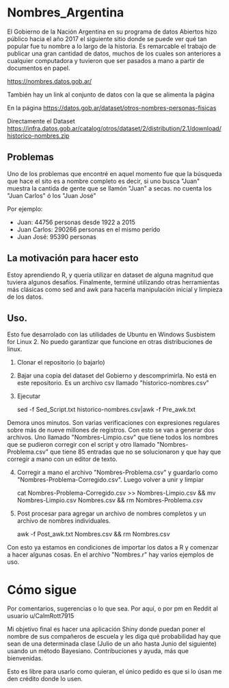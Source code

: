 # Nombres_Argentina

El Gobierno de la Nación Argentina en su programa de datos Abiertos hizo público hacia el año 2017 el siguiente sitio donde se puede ver qué tan popular fue tu nombre a lo largo de la historia. Es remarcable el trabajo de publicar una gran cantidad de datos, muchos de los cuales son anteriores a cualquier computadora y tuvieron que ser pasados a mano a partir de documentos en papel.

https://nombres.datos.gob.ar/

También hay un link al conjunto de datos con la que se alimenta la página

En la página
https://datos.gob.ar/dataset/otros-nombres-personas-fisicas

Directamente el Dataset
https://infra.datos.gob.ar/catalog/otros/dataset/2/distribution/2.1/download/historico-nombres.zip



## Problemas

Uno de los problemas que encontré en aquel momento fue que la búsqueda que hace el sito es a nombre completo es decir, si uno busca "Juan" muestra la cantida de gente que se llamón "Juan" a secas. no cuenta los "Juan Carlos" ó los "Juan José"

Por ejemplo:

- Juan: 44756 personas desde 1922 a 2015
- Juan Carlos: 290266 personas en el mismo perído
- Juan José: 95390 personas


## La motivación para hacer esto
Estoy aprendiendo R, y quería utilizar en dataset de alguna magnitud que tuviera algunos desafíos.
Finalmente, terminé utilizando otras herramientas más clásicas como sed and awk para hacerla manipulación inicial y limpieza de los datos.


## Uso.

Esto fue desarrolado con las utilidades de Ubuntu en Windows Susbistem for Linux 2. No puedo garantizar que funcione en otras distribuciones de linux.

1) Clonar el repositorio (o bajarlo)
2) Bajar una copia del dataset del Gobierno y descomprimirla. No está en este repositorio. Es un archivo csv llamado "historico-nombres.csv"
3) Ejecutar

    sed -f Sed_Script.txt historico-nombres.csv|awk -f Pre_awk.txt

Demora unos minutos. Son varias verificaciones con expresiones regulares sobre más de nueve millones de registros. Con esto se van a generar dos archivos. Uno llamado "Nombres-Limpio.csv" que tiene todos los nombres que se pudieron corregir con el script y otro llamado "Nombres-Problema.csv" que tiene 85 entradas que no se solucionaron y que hay que corregir a mano con un editor de texto.

4) Corregir a mano el archivo "Nombres-Problema.csv" y guardarlo como "Nombres-Problema-Corregido.csv". Luego volver a unir y limpiar

    cat Nombres-Problema-Corregido.csv >> Nombres-Limpio.csv && mv Nombres-Limpio.csv Nombres.csv && rm Nombres-Problema.csv

5) Post procesar para agregar un archivo de nombres completos y un archivo de nombres individuales.

    awk -f Post_awk.txt Nombres.csv && rm Nombres.csv


Con esto ya estamos en condiciones de importar los datos a R y comenzar a hacer algunas cosas. En el archivo "Nombres.r" hay varios ejemplos de uso.


# Cómo sigue

Por comentarios, sugerencias o lo que sea. Por aquí, o por pm en Reddit al usuario u/CalmRott7915

Mi objetivo final es hacer una aplicación Shiny donde puedan poner el nombre de sus compañeros de escuela y les diga qué probabilidad hay que sean de una determinada clase (Julio de un año hasta Junio del siguiente) usando un método Bayesiano. Contribuciones y ayuda, más que bienvenidas.

Esto es libre para usarlo como quieran, el único pedido es que si lo úsan me den crédito donde lo usen.









